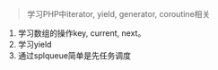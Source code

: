 > 学习PHP中iterator, yield, generator, coroutine相关


1. 学习数组的操作key, current, next。
2. 学习yield
3. 通过splqueue简单是先任务调度

